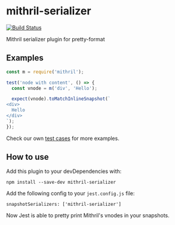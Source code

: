 # mithril-serializer

[![Build Status](https://travis-ci.com/DiogoDoreto/mithril-serializer.svg?branch=master)](https://travis-ci.com/DiogoDoreto/mithril-serializer)

Mithril serializer plugin for pretty-format

## Examples

```js
const m = require('mithril');

test('node with content', () => {
  const vnode = m('div', 'Hello');

  expect(vnode).toMatchInlineSnapshot(`
<div>
  Hello
</div>
`);
});
```

Check our own [test cases](https://github.com/DiogoDoreto/mithril-serializer/blob/master/mithril-serializer.test.js) for more examples.

## How to use

Add this plugin to your devDependencies with:

    npm install --save-dev mithril-serializer

Add the following config to your `jest.config.js` file:

    snapshotSerializers: ['mithril-serializer']

Now Jest is able to pretty print Mithril's vnodes in your snapshots.
